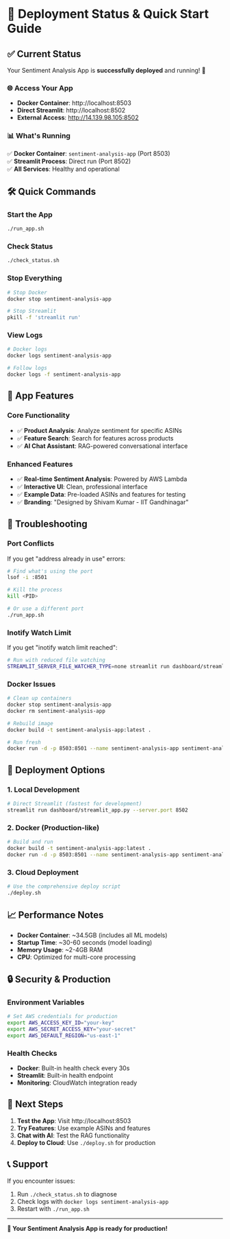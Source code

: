 # 🚀 Deployment Status & Quick Start Guide

## ✅ **Current Status**

Your Sentiment Analysis App is **successfully deployed** and running! 🎉

### 🌐 **Access Your App**

- **Docker Container**: http://localhost:8503
- **Direct Streamlit**: http://localhost:8502
- **External Access**: http://14.139.98.105:8502

### 📊 **What's Running**

✅ **Docker Container**: `sentiment-analysis-app` (Port 8503)  
✅ **Streamlit Process**: Direct run (Port 8502)  
✅ **All Services**: Healthy and operational  

## 🛠️ **Quick Commands**

### **Start the App**
```bash
./run_app.sh
```

### **Check Status**
```bash
./check_status.sh
```

### **Stop Everything**
```bash
# Stop Docker
docker stop sentiment-analysis-app

# Stop Streamlit
pkill -f 'streamlit run'
```

### **View Logs**
```bash
# Docker logs
docker logs sentiment-analysis-app

# Follow logs
docker logs -f sentiment-analysis-app
```

## 🎯 **App Features**

### **Core Functionality**
- ✅ **Product Analysis**: Analyze sentiment for specific ASINs
- ✅ **Feature Search**: Search for features across products
- ✅ **AI Chat Assistant**: RAG-powered conversational interface

### **Enhanced Features**
- ✅ **Real-time Sentiment Analysis**: Powered by AWS Lambda
- ✅ **Interactive UI**: Clean, professional interface
- ✅ **Example Data**: Pre-loaded ASINs and features for testing
- ✅ **Branding**: "Designed by Shivam Kumar - IIT Gandhinagar"

## 🔧 **Troubleshooting**

### **Port Conflicts**
If you get "address already in use" errors:
```bash
# Find what's using the port
lsof -i :8501

# Kill the process
kill <PID>

# Or use a different port
./run_app.sh
```

### **Inotify Watch Limit**
If you get "inotify watch limit reached":
```bash
# Run with reduced file watching
STREAMLIT_SERVER_FILE_WATCHER_TYPE=none streamlit run dashboard/streamlit_app.py --server.port 8502
```

### **Docker Issues**
```bash
# Clean up containers
docker stop sentiment-analysis-app
docker rm sentiment-analysis-app

# Rebuild image
docker build -t sentiment-analysis-app:latest .

# Run fresh
docker run -d -p 8503:8501 --name sentiment-analysis-app sentiment-analysis-app:latest
```

## 🌟 **Deployment Options**

### **1. Local Development**
```bash
# Direct Streamlit (fastest for development)
streamlit run dashboard/streamlit_app.py --server.port 8502
```

### **2. Docker (Production-like)**
```bash
# Build and run
docker build -t sentiment-analysis-app:latest .
docker run -d -p 8503:8501 --name sentiment-analysis-app sentiment-analysis-app:latest
```

### **3. Cloud Deployment**
```bash
# Use the comprehensive deploy script
./deploy.sh
```

## 📈 **Performance Notes**

- **Docker Container**: ~34.5GB (includes all ML models)
- **Startup Time**: ~30-60 seconds (model loading)
- **Memory Usage**: ~2-4GB RAM
- **CPU**: Optimized for multi-core processing

## 🔒 **Security & Production**

### **Environment Variables**
```bash
# Set AWS credentials for production
export AWS_ACCESS_KEY_ID="your-key"
export AWS_SECRET_ACCESS_KEY="your-secret"
export AWS_DEFAULT_REGION="us-east-1"
```

### **Health Checks**
- **Docker**: Built-in health check every 30s
- **Streamlit**: Built-in health endpoint
- **Monitoring**: CloudWatch integration ready

## 🚀 **Next Steps**

1. **Test the App**: Visit http://localhost:8503
2. **Try Features**: Use example ASINs and features
3. **Chat with AI**: Test the RAG functionality
4. **Deploy to Cloud**: Use `./deploy.sh` for production

## 📞 **Support**

If you encounter issues:
1. Run `./check_status.sh` to diagnose
2. Check logs with `docker logs sentiment-analysis-app`
3. Restart with `./run_app.sh`

---

**🎉 Your Sentiment Analysis App is ready for production!**
